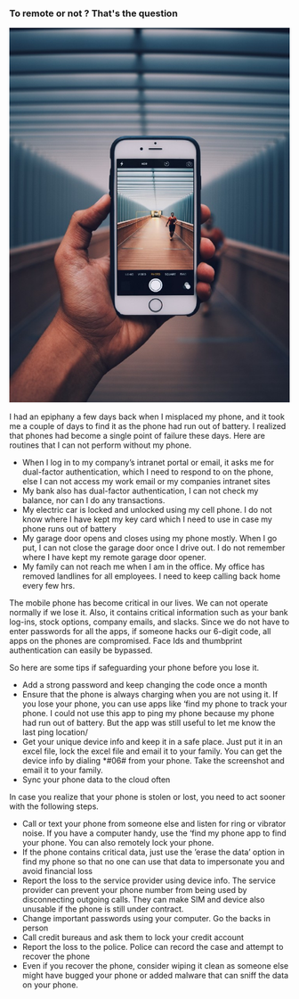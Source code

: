 ### To remote or not ? That's the question

![My image Name](/assets/images/mobilephonespoc.jpg)

I had an epiphany a few days back when I misplaced my phone, and it took me a couple of days to find it as the phone had run out of battery. I realized that phones had become a single point of failure these days. Here are routines that I can not perform without my phone.


* When I log in to my company’s intranet portal or email, it asks me for dual-factor authentication, which I need to respond to on the phone, else I can not access my work email or my companies intranet sites
* My bank also has dual-factor authentication, I can not check my balance, nor can I do any transactions.
* My electric car is locked and unlocked using my cell phone. I do not know where I have kept my key card which I need to use in case my phone runs out of battery
* My garage door opens and closes using my phone mostly. When I go put, I can not close the garage door once I drive out. I do not remember where I have kept my remote garage door opener.
* My family can not reach me when I am in the office. My office has removed landlines for all employees. I need to keep calling back home every few hrs.

The mobile phone has become critical in our lives. We can not operate normally if we lose it. Also, it contains critical information such as your bank log-ins, stock options, company emails, and slacks. Since we do not have to enter passwords for all the apps, if someone hacks our 6-digit code, all apps on the phones are compromised. Face Ids and thumbprint authentication can easily be bypassed.

So here are some tips if safeguarding your phone before you lose it.

* Add a strong password and keep changing the code once a month
* Ensure that the phone is always charging when you are not using it. If you lose your phone, you can use apps like ‘find my phone to track your phone. I could not use this app to ping my phone because my phone had run out of battery. But the app was still useful to let me know the last ping location/
* Get your unique device info and keep it in a safe place. Just put it in an excel file, lock the excel file and email it to your family. You can get the device info by dialing *#06# from your phone. Take the screenshot and email it to your family.
* Sync your phone data to the cloud often

In case you realize that your phone is stolen or lost, you need to act sooner with the following steps.


* Call or text your phone from someone else and listen for ring or vibrator noise. If you have a computer handy, use the ‘find my phone app to find your phone. You can also remotely lock your phone.
* If the phone contains critical data, just use the ’erase the data’ option in find my phone so that no one can use that data to impersonate you and avoid financial loss
* Report the loss to the service provider using device info. The service provider can prevent your phone number from being used by disconnecting outgoing calls. They can make SIM and device also unusable if the phone is still under contract.
* Change important passwords using your computer. Go the backs in person
* Call credit bureaus and ask them to lock your credit account
* Report the loss to the police. Police can record the case and attempt to recover the phone
* Even if you recover the phone, consider wiping it clean as someone else might have bugged your phone or added malware that can sniff the data on your phone.
